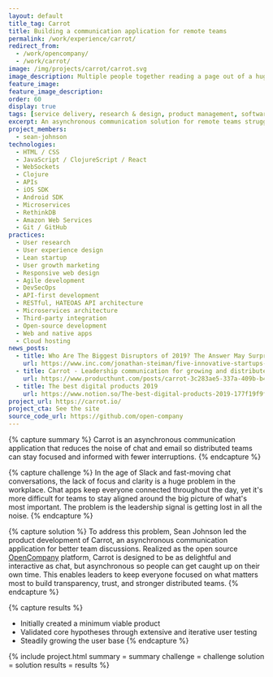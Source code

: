 ```yaml
---
layout: default
title_tag: Carrot
title: Building a communication application for remote teams
permalink: /work/experience/carrot/
redirect_from:
  - /work/opencompany/
  - /work/carrot/
image: /img/projects/carrot/carrot.svg
image_description: Multiple people together reading a page out of a huge newsletter.
feature_image:
feature_image_description:
order: 60
display: true
tags: [service delivery, research & design, product management, software delivery, apis, sean johnson]
excerpt: An asynchronous communication solution for remote teams struggling to maintain focus on what matters most.
project_members:
  - sean-johnson
technologies:
  - HTML / CSS
  - JavaScript / ClojureScript / React
  - WebSockets
  - Clojure
  - APIs
  - iOS SDK
  - Android SDK
  - Microservices
  - RethinkDB
  - Amazon Web Services
  - Git / GitHub
practices:
  - User research
  - User experience design
  - Lean startup
  - User growth marketing
  - Responsive web design
  - Agile development
  - DevSecOps
  - API-first development
  - RESTful, HATEOAS API architecture
  - Microservices architecture
  - Third-party integration
  - Open-source development
  - Web and native apps
  - Cloud hosting
news_posts:
  - title: Who Are The Biggest Disruptors of 2019? The Answer May Surprise You
    url: https://www.inc.com/jonathan-steiman/five-innovative-startups-to-watch-in-2019.html
  - title: Carrot - Leadership communication for growing and distributed teams
    url: https://www.producthunt.com/posts/carrot-3c283ae5-337a-409b-b48f-72f15dbcc454
  - title: The best digital products 2019
    url: https://www.notion.so/The-best-digital-products-2019-177f19f9f8e448ffa4e605089a071935
project_url: https://carrot.io/
project_cta: See the site
source_code_url: https://github.com/open-company
---
```


{% capture summary %}
Carrot is an asynchronous communication application that reduces the noise of chat and
email so distributed teams can stay focused and informed with fewer interruptions.
{% endcapture %}

{% capture challenge %}
In the age of Slack and fast-moving chat conversations, the lack of focus
and clarity is a huge problem in the workplace. Chat apps keep everyone
connected throughout the day, yet it's more difficult for teams to stay
aligned around the big picture of what's most important. The problem is
the leadership signal is getting lost in all the noise.
{% endcapture %}

{% capture solution %}
To address this problem, Sean Johnson led the product development of Carrot,
an asynchronous communication application for better team discussions.
Realized as the open source [OpenCompany](https://github.com/open-company)
platform, Carrot is designed to be as delightful and interactive as chat, but
asynchronous so people can get caught up on their own time. This enables leaders
to keep everyone focused on what matters most to build transparency, trust, and
stronger distributed teams.
{% endcapture %}

{% capture results %}
- Initially created a minimum viable product
- Validated core hypotheses through extensive and iterative user testing
- Steadily growing the user base
{% endcapture %}

{% include project.html
  summary = summary
  challenge = challenge
  solution = solution
  results = results
%}

